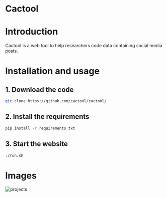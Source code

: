 # Cactool

# Introduction

Cactool is a web tool to help researchers code data containing social media posts.

# Installation and usage
## 1. Download the code
```bash
git clone https://github.com/cactool/cactool/
```
## 2. Install the requirements
```bash
pip install -r requirements.txt
```
## 3. Start the website
```bash
./run.sh
```
# Images
![projects](https://user-images.githubusercontent.com/18627392/149658748-f480a750-2a05-4aad-83bd-c30cdbe86891.png)
